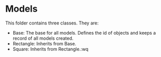 # Models


This folder contains three classes. They are:
 - Base: The base for all models. Defines the id of objects and keeps a record of all models created.
 - Rectangle: Inherits from Base.
 - Square: Inherits from Rectangle.:wq

